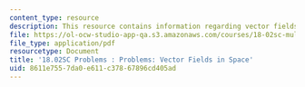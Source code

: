 ```yaml
---
content_type: resource
description: This resource contains information regarding vector fields in space.
file: https://ol-ocw-studio-app-qa.s3.amazonaws.com/courses/18-02sc-multivariable-calculus-fall-2010/8611e7557da0e611c37867896cd405ad_MIT18_02SC_pb_79_quest.pdf
file_type: application/pdf
resourcetype: Document
title: '18.02SC Problems : Problems: Vector Fields in Space'
uid: 8611e755-7da0-e611-c378-67896cd405ad
---
```

